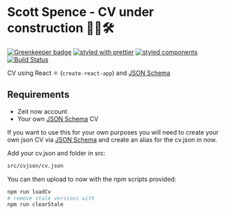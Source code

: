 # Scott Spence - CV under construction 👷‍♀️🛠

[![Greenkeeper badge](https://badges.greenkeeper.io/spences10/online-cv.svg)](https://greenkeeper.io/)
[![styled with prettier](https://img.shields.io/badge/styled_with-prettier-ff69b4.svg)](https://github.com/prettier/prettier)
[![styled components](https://img.shields.io/badge/style-%F0%9F%92%85%20styled--components-orange.svg?colorB=daa357&colorA=db748e)](https://github.com/styled-components/styled-components)
[![Build Status](https://travis-ci.org/spences10/online-cv.svg?branch=master)](https://travis-ci.org/spences10/online-cv)

CV using React ⚛️ (`create-react-app`) and [JSON Schema]

## Requirements

* Zeit now account
* Your own [JSON Schema] CV

If you want to use this for your own purposes you will need to create
your own json CV via [JSON Schema] and create an alias for the cv.json
in now.

Add your cv.json and folder in src:

```sh
src/cvjson/cv.json
```

You can then upload to now with the npm scripts provided:

```sh
npm run loadCv
# remove stale versions with
npm run clearStale
```

<!-- Links -->

[json schema]: https://jsonresume.org/schema/
